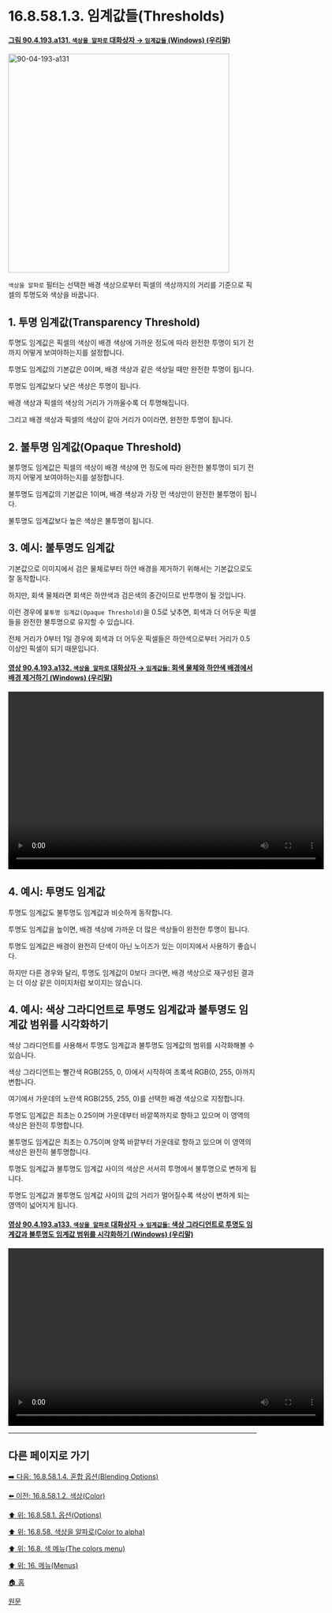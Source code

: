 # 16.8.58.1.3. 임계값들(Thresholds)

<a id="90-04-193-a131"></a>

#### [그림 90.4.193.a131. `색상을 알파로` 대화상자 → `임계값들` (Windows) (우리말)](./90-04-0193-color_to_alpha.md#90-04-193-a131)
<img width="448" height="444" alt="90-04-193-a131" src="https://github.com/user-attachments/assets/528bd6d7-7a0e-4718-b2c1-027ce684e84b" />

`색상을 알파로` 필터는 선택한 배경 색상으로부터 픽셀의 색상까지의 거리를 기준으로 픽셀의 투명도와 색상을 바꿉니다.

<a id="16-08-58-01-03-s1"></a>

## 1. 투명 임계값(Transparency Threshold)
투명도 임계값은 픽셀의 색상이 배경 색상에 가까운 정도에 따라 완전한 투명이 되기 전까지 어떻게 보여야하는지를 설정합니다.

투명도 임계값의 기본값은 0이며, 배경 색상과 같은 색상일 때만 완전한 투명이 됩니다.

투명도 임계값보다 낮은 색상은 투명이 됩니다.

배경 색상과 픽셀의 색상의 거리가 가까울수록 더 투명해집니다.

그리고 배경 색상과 픽셀의 색상이 같아 거리가 0이라면, 완전한 투명이 됩니다.

<a id="16-08-58-01-03-s2"></a>

## 2. 불투명 임계값(Opaque Threshold)
불투명도 임계값은 픽셀의 색상이 배경 색상에 먼 정도에 따라 완전한 불투명이 되기 전까지 어떻게 보여야하는지를 설정합니다.

불투명도 임계값의 기본값은 1이며, 배경 색상과 가장 먼 색상만이 완전한 불투명이 됩니다.

불투명도 임계값보다 높은 색상은 불투명이 됩니다.

<a id="16-08-58-01-03-s3"></a>

## 3. 예시: 불투명도 임계값
기본값으로 이미지에서 검은 물체로부터 하얀 배경을 제거하기 위해서는 기본값으로도 잘 동작합니다.

하지만, 회색 물체라면 회색은 하얀색과 검은색의 중간이므로 반투명이 될 것입니다.

이런 경우에 `불투명 임계값(Opaque Threshold)`을 0.5로 낮추면, 회색과 더 어두운 픽셀들을 완전한 불투명으로 유지할 수 있습니다.

전체 거리가 0부터 1일 경우에 회색과 더 어두운 픽셀들은 하얀색으로부터 거리가 0.5 이상인 픽셀이 되기 때문입니다.

<a id="90-04-193-a132"></a>

#### [영상 90.4.193.a132. `색상을 알파로` 대화상자 → `임계값들`: 회색 물체와 하얀색 배경에서 배경 제거하기 (Windows) (우리말)](./90-04-0193-color_to_alpha.md#90-04-193-a132)
<video controls="controls" width="640" height="360" src="https://github.com/user-attachments/assets/9161be24-1b2c-4f44-9e81-2b96f7fe83e5"></video>

<a id="16-08-58-01-03-s4"></a>

## 4. 예시: 투명도 임계값
투명도 임계값도 불투명도 임계값과 비슷하게 동작합니다.

투명도 임계값을 높이면, 배경 색상에 가까운 더 많은 색상들이 완전한 투명이 됩니다.

투명도 임계값은 배경이 완전히 단색이 아닌 노이즈가 있는 이미지에서 사용하기 좋습니다.

하지만 다른 경우와 달리, 투명도 임계값이 0보다 크다면, 배경 색상으로 재구성된 결과는 더 이상 같은 이미지처럼 보이지는 않습니다.

<a id="16-08-58-01-03-s5"></a>

## 4. 예시: 색상 그라디언트로 투명도 임계값과 불투명도 임계값 범위를 시각화하기
색상 그라디언트를 사용해서 투명도 임계값과 불투명도 임계값의 범위를 시각화해볼 수 있습니다.

색상 그라디언트는 빨간색 RGB(255, 0, 0)에서 시작하여 초록색 RGB(0, 255, 0)까지 변합니다.

여기에서 가운데의 노란색 RGB(255, 255, 0)를 선택한 배경 색상으로 지정합니다.

투명도 임계값은 최초는 0.25이며 가운데부터 바깥쪽까지로 향하고 있으며 이 영역의 색상은 완전히 투명합니다.

불투명도 임계값은 최초는 0.75이며 양쪽 바깥부터 가운데로 향하고 있으며 이 영역의 색상은 완전히 불투명합니다.

투명도 임계값과 불투명도 임계값 사이의 색상은 서서히 투명에서 불투명으로 변하게 됩니다.

투명도 임계값과 불투명도 임계값 사이의 값의 거리가 멀어질수록 색상이 변하게 되는 영역이 넓어지게 됩니다.

<a id="90-04-193-a133"></a>

#### [영상 90.4.193.a133. `색상을 알파로` 대화상자 → `임계값들`: 색상 그라디언트로 투명도 임계값과 불투명도 임계값 범위를 시각화하기 (Windows) (우리말)](./90-04-0193-color_to_alpha.md#90-04-193-a133)
<video controls="controls" width="640" height="360" src="https://github.com/user-attachments/assets/84f6382c-6a15-4875-843e-f36a620a1fd5"></video>



***

## 다른 페이지로 가기

[➡️ 다음: 16.8.58.1.4. 혼합 옵션(Blending Options)](./16-08-58-01-04-blending_options.md)

[⬅️ 이전: 16.8.58.1.2. 색상(Color)](./16-08-58-01-02-color.md)

[⬆️ 위: 16.8.58.1. 옵션(Options)](./16-08-58-01-00-options.md)

[⬆️ 위: 16.8.58. 색상을 알파로(Color to alpha)](./16-08-58-00-color-to-alpha.md)

[⬆️ 위: 16.8. 색 메뉴(The colors menu)](./16-08-00-the-colors-menu.md)

[⬆️ 위: 16. 메뉴(Menus)](./16-00-menus.md)

[🏠 홈](./00-home.md)

[원문](https://docs.gimp.org/2.10/ko/gimp-filter-color-to-alpha.html#idm34368)